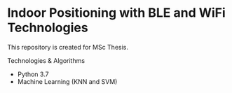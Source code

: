 # Indoor Positioning with BLE and WiFi Technologies

This repository is created for MSc Thesis.

Technologies & Algorithms

- Python 3.7
- Machine Learning (KNN and SVM)

